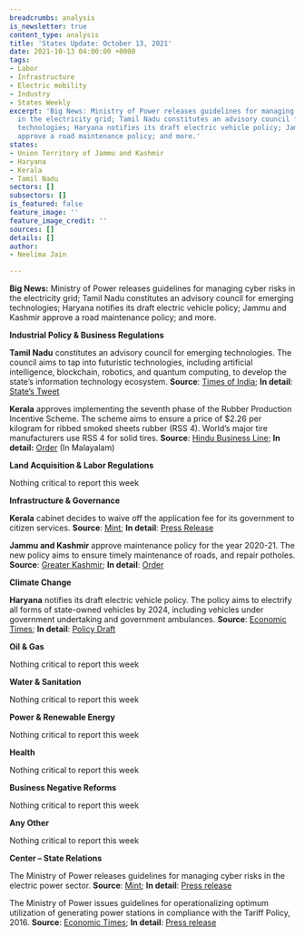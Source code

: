 ```yaml
---
breadcrumbs: analysis
is_newsletter: true
content_type: analysis
title: 'States Update: October 13, 2021'
date: 2021-10-13 04:00:00 +0000
tags:
- Labor
- Infrastructure
- Electric mobility
- Industry
- States Weekly
excerpt: 'Big News: Ministry of Power releases guidelines for managing cyber risks
  in the electricity grid; Tamil Nadu constitutes an advisory council for emerging
  technologies; Haryana notifies its draft electric vehicle policy; Jammu and Kashmir
  approve a road maintenance policy; and more.'
states:
- Union Territory of Jammu and Kashmir
- Haryana
- Kerala
- Tamil Nadu
sectors: []
subsectors: []
is_featured: false
feature_image: ''
feature_image_credit: ''
sources: []
details: []
author:
- Neelima Jain

---
```

**Big News:** Ministry of Power releases guidelines for managing cyber risks in the electricity grid; Tamil Nadu constitutes an advisory council for emerging technologies; Haryana notifies its draft electric vehicle policy; Jammu and Kashmir approve a road maintenance policy; and more.

**Industrial Policy & Business Regulations**

**Tamil Nadu** constitutes an advisory council for emerging technologies. The council aims to tap into futuristic technologies, including artificial intelligence, blockchain, robotics, and quantum computing, to develop the state’s information technology ecosystem. **Source**: [Times of India](https://timesofindia.indiatimes.com/city/chennai/tamil-nadu-forms-advisory-council-to-tap-emerging-tech-for-development/articleshow/86905669.cms); **In detail**: [State’s Tweet](https://twitter.com/ELCOT_TN/status/1446896138880094212?s=20)

**Kerala** approves implementing the seventh phase of the Rubber Production Incentive Scheme. The scheme aims to ensure a price of $2.26 per kilogram for ribbed smoked sheets rubber (RSS 4). World’s major tire manufacturers use RSS 4 for solid tires. **Source**: [Hindu Business Line](https://www.thehindubusinessline.com/markets/commodities/approval-for-the-seventh-phase-of-rubber-production-incentive-scheme/article36848537.ece); **In detail:** [Order](http://ebt.kerala.gov.in/SoftDownloads/GO(P)No%20130-2021-Fin%20Dated%2028-09-2021.pdf) (In Malayalam)

**Land Acquisition & Labor Regulations**

Nothing critical to report this week

**Infrastructure & Governance**

**Kerala** cabinet decides to waive off the application fee for its government to citizen services. **Source**: [Mint](https://www.livemint.com/news/india/kerala-waives-off-application-fee-for-government-services-check-details-11633661295120.html); **In detail**: [Press Release](https://prdlive.kerala.gov.in/news/201801)

**Jammu and Kashmir** approve maintenance policy for the year 2020-21. The new policy aims to ensure timely maintenance of roads, and repair potholes. **Source**: [Greater Kashmir](https://www.greaterkashmir.com/todays-paper/front-page/jk-road-maintenance-policy-2020-21-approved); **In detail**: [Order](https://jkpwdrb.nic.in/pdfs/302_2021.pdf)

**Climate Change**

**Haryana** notifies its draft electric vehicle policy. The policy aims to electrify all forms of state-owned vehicles by 2024, including vehicles under government undertaking and government ambulances. **Source**: [Economic Times](https://auto.economictimes.indiatimes.com/news/industry/haryana-notifies-draft-ev-policy-preference-for-stu-fleet-conversion/86865080); **In detail**: [Policy Draft](https://haryanatransport.gov.in/sites/default/files/Electric%20Vehicle%20Policy_2.pdf)

**Oil & Gas**

Nothing critical to report this week

**Water & Sanitation**

Nothing critical to report this week

**Power & Renewable Energy**

Nothing critical to report this week

**Health**

Nothing critical to report this week

**Business Negative Reforms**

Nothing critical to report this week

**Any Other**

Nothing critical to report this week

**Center – State Relations**

The Ministry of Power releases guidelines for managing cyber risks in the electric power sector. **Source**: [Mint](https://www.livemint.com/news/india/centre-releases-guidelines-for-cybersecurity-in-power-sector-for-first-time-11633620389248.html); **In detail**: [Press release](https://www.pib.gov.in/PressReleasePage.aspx?PRID=1761862)

The Ministry of Power issues guidelines for operationalizing optimum utilization of generating power stations in compliance with the Tariff Policy, 2016. **Source**: [Economic Times](https://energy.economictimes.indiatimes.com/news/power/govt-issues-guidelines-for-optimum-utilisation-of-power-generation-capacity/86883599); **In detail**: [Press release](https://pib.gov.in/PressReleaseIframePage.aspx?PRID=1762217)
